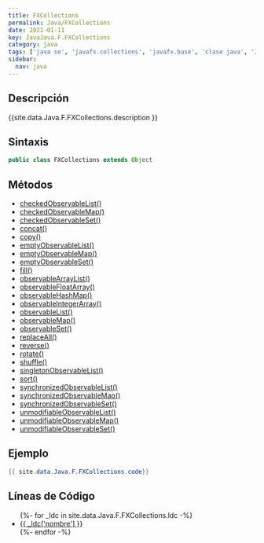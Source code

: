 ```yaml
---
title: FXCollections
permalink: Java/FXCollections
date: 2021-01-11
key: JavaJava.F.FXCollections
category: java
tags: ['java se', 'javafx.collections', 'javafx.base', 'clase java', 'JavaFX 2.0']
sidebar: 
  nav: java
---
```


## Descripción
{{site.data.Java.F.FXCollections.description }}

## Sintaxis
~~~java
public class FXCollections extends Object
~~~

## Métodos
* [checkedObservableList()](/Java/FXCollections/checkedObservableList)
* [checkedObservableMap()](/Java/FXCollections/checkedObservableMap)
* [checkedObservableSet()](/Java/FXCollections/checkedObservableSet)
* [concat()](/Java/FXCollections/concat)
* [copy()](/Java/FXCollections/copy)
* [emptyObservableList()](/Java/FXCollections/emptyObservableList)
* [emptyObservableMap()](/Java/FXCollections/emptyObservableMap)
* [emptyObservableSet()](/Java/FXCollections/emptyObservableSet)
* [fill()](/Java/FXCollections/fill)
* [observableArrayList()](/Java/FXCollections/observableArrayList)
* [observableFloatArray()](/Java/FXCollections/observableFloatArray)
* [observableHashMap()](/Java/FXCollections/observableHashMap)
* [observableIntegerArray()](/Java/FXCollections/observableIntegerArray)
* [observableList()](/Java/FXCollections/observableList)
* [observableMap()](/Java/FXCollections/observableMap)
* [observableSet()](/Java/FXCollections/observableSet)
* [replaceAll()](/Java/FXCollections/replaceAll)
* [reverse()](/Java/FXCollections/reverse)
* [rotate()](/Java/FXCollections/rotate)
* [shuffle()](/Java/FXCollections/shuffle)
* [singletonObservableList()](/Java/FXCollections/singletonObservableList)
* [sort()](/Java/FXCollections/sort)
* [synchronizedObservableList()](/Java/FXCollections/synchronizedObservableList)
* [synchronizedObservableMap()](/Java/FXCollections/synchronizedObservableMap)
* [synchronizedObservableSet()](/Java/FXCollections/synchronizedObservableSet)
* [unmodifiableObservableList()](/Java/FXCollections/unmodifiableObservableList)
* [unmodifiableObservableMap()](/Java/FXCollections/unmodifiableObservableMap)
* [unmodifiableObservableSet()](/Java/FXCollections/unmodifiableObservableSet)

## Ejemplo
~~~java
{{ site.data.Java.F.FXCollections.code}}
~~~

## Líneas de Código
<ul>
{%- for _ldc in site.data.Java.F.FXCollections.ldc -%}
   <li>
       <a href="{{_ldc['url'] }}">{{ _ldc['nombre'] }}</a>
   </li>
{%- endfor -%}
</ul>
